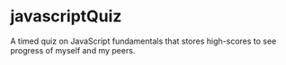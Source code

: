 # javascriptQuiz
A timed quiz on JavaScript fundamentals that stores high-scores to see progress of myself and my peers.

